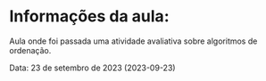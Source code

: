 # Informações da aula:
<p>Aula onde foi passada uma atividade avaliativa sobre algoritmos de ordenação.</p>

<p>Data: 23 de setembro de 2023 (2023-09-23)<p>